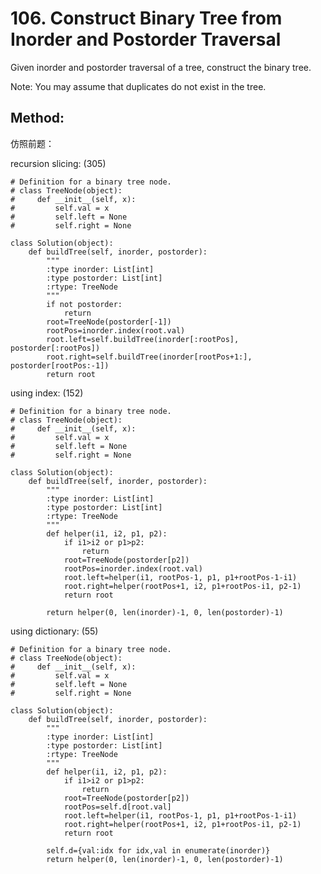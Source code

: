 # 106. Construct Binary Tree from Inorder and Postorder Traversal

Given inorder and postorder traversal of a tree, construct the binary tree.

Note:
You may assume that duplicates do not exist in the tree.

## Method:

仿照前题：

recursion slicing: (305)

    # Definition for a binary tree node.
    # class TreeNode(object):
    #     def __init__(self, x):
    #         self.val = x
    #         self.left = None
    #         self.right = None
    
    class Solution(object):
        def buildTree(self, inorder, postorder):
            """
            :type inorder: List[int]
            :type postorder: List[int]
            :rtype: TreeNode
            """
            if not postorder:
                return
            root=TreeNode(postorder[-1])
            rootPos=inorder.index(root.val)
            root.left=self.buildTree(inorder[:rootPos], postorder[:rootPos])
            root.right=self.buildTree(inorder[rootPos+1:], postorder[rootPos:-1])
            return root
            
using index: (152)

    # Definition for a binary tree node.
    # class TreeNode(object):
    #     def __init__(self, x):
    #         self.val = x
    #         self.left = None
    #         self.right = None
    
    class Solution(object):
        def buildTree(self, inorder, postorder):
            """
            :type inorder: List[int]
            :type postorder: List[int]
            :rtype: TreeNode
            """    
            def helper(i1, i2, p1, p2):
                if i1>i2 or p1>p2:
                    return
                root=TreeNode(postorder[p2])
                rootPos=inorder.index(root.val)
                root.left=helper(i1, rootPos-1, p1, p1+rootPos-1-i1)
                root.right=helper(rootPos+1, i2, p1+rootPos-i1, p2-1)
                return root
                
            return helper(0, len(inorder)-1, 0, len(postorder)-1)
            
using dictionary: (55)

    # Definition for a binary tree node.
    # class TreeNode(object):
    #     def __init__(self, x):
    #         self.val = x
    #         self.left = None
    #         self.right = None
    
    class Solution(object):
        def buildTree(self, inorder, postorder):
            """
            :type inorder: List[int]
            :type postorder: List[int]
            :rtype: TreeNode
            """    
            def helper(i1, i2, p1, p2):
                if i1>i2 or p1>p2:
                    return
                root=TreeNode(postorder[p2])
                rootPos=self.d[root.val]
                root.left=helper(i1, rootPos-1, p1, p1+rootPos-1-i1)
                root.right=helper(rootPos+1, i2, p1+rootPos-i1, p2-1)
                return root
            
            self.d={val:idx for idx,val in enumerate(inorder)}    
            return helper(0, len(inorder)-1, 0, len(postorder)-1)